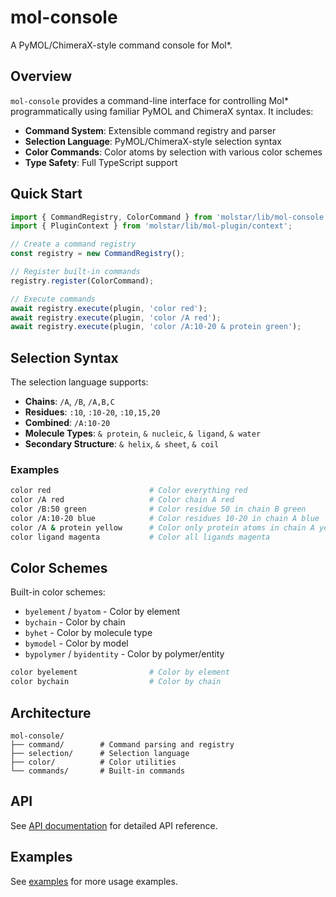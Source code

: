 # mol-console

A PyMOL/ChimeraX-style command console for Mol*.

## Overview

`mol-console` provides a command-line interface for controlling Mol* programmatically using familiar PyMOL and ChimeraX syntax. It includes:

- **Command System**: Extensible command registry and parser
- **Selection Language**: PyMOL/ChimeraX-style selection syntax
- **Color Commands**: Color atoms by selection with various color schemes
- **Type Safety**: Full TypeScript support

## Quick Start

```typescript
import { CommandRegistry, ColorCommand } from 'molstar/lib/mol-console';
import { PluginContext } from 'molstar/lib/mol-plugin/context';

// Create a command registry
const registry = new CommandRegistry();

// Register built-in commands
registry.register(ColorCommand);

// Execute commands
await registry.execute(plugin, 'color red');
await registry.execute(plugin, 'color /A red');
await registry.execute(plugin, 'color /A:10-20 & protein green');
```

## Selection Syntax

The selection language supports:

- **Chains**: `/A`, `/B`, `/A,B,C`
- **Residues**: `:10`, `:10-20`, `:10,15,20`
- **Combined**: `/A:10-20`
- **Molecule Types**: `& protein`, `& nucleic`, `& ligand`, `& water`
- **Secondary Structure**: `& helix`, `& sheet`, `& coil`

### Examples

```bash
color red                      # Color everything red
color /A red                   # Color chain A red
color /B:50 green              # Color residue 50 in chain B green
color /A:10-20 blue            # Color residues 10-20 in chain A blue
color /A & protein yellow      # Color only protein atoms in chain A yellow
color ligand magenta           # Color all ligands magenta
```

## Color Schemes

Built-in color schemes:

- `byelement` / `byatom` - Color by element
- `bychain` - Color by chain
- `byhet` - Color by molecule type
- `bymodel` - Color by model
- `bypolymer` / `byidentity` - Color by polymer/entity

```bash
color byelement                # Color by element
color bychain                  # Color by chain
```

## Architecture

```
mol-console/
├── command/        # Command parsing and registry
├── selection/      # Selection language
├── color/          # Color utilities
└── commands/       # Built-in commands
```

## API

See [API documentation](./API.md) for detailed API reference.

## Examples

See [examples](./EXAMPLES.md) for more usage examples.
